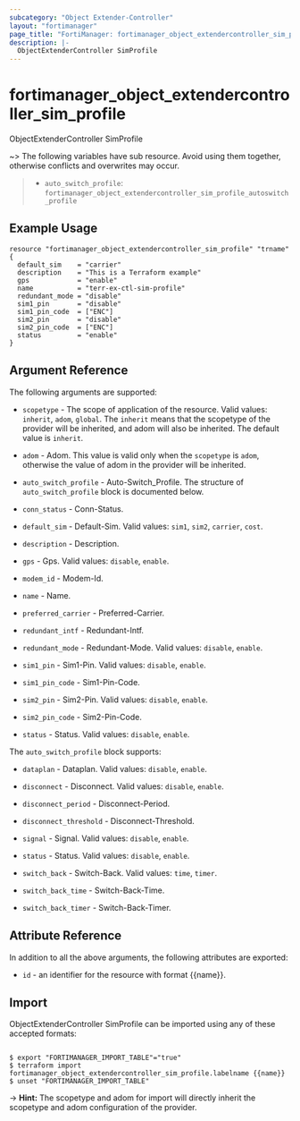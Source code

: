 ```yaml
---
subcategory: "Object Extender-Controller"
layout: "fortimanager"
page_title: "FortiManager: fortimanager_object_extendercontroller_sim_profile"
description: |-
  ObjectExtenderController SimProfile
---
```


# fortimanager_object_extendercontroller_sim_profile
ObjectExtenderController SimProfile

~> The following variables have sub resource. Avoid using them together, otherwise conflicts and overwrites may occur.
>- `auto_switch_profile`: `fortimanager_object_extendercontroller_sim_profile_autoswitch_profile`



## Example Usage

```hcl
resource "fortimanager_object_extendercontroller_sim_profile" "trname" {
  default_sim    = "carrier"
  description    = "This is a Terraform example"
  gps            = "enable"
  name           = "terr-ex-ctl-sim-profile"
  redundant_mode = "disable"
  sim1_pin       = "disable"
  sim1_pin_code  = ["ENC"]
  sim2_pin       = "disable"
  sim2_pin_code  = ["ENC"]
  status         = "enable"
}
```

## Argument Reference


The following arguments are supported:

* `scopetype` - The scope of application of the resource. Valid values: `inherit`, `adom`, `global`. The `inherit` means that the scopetype of the provider will be inherited, and adom will also be inherited. The default value is `inherit`.
* `adom` - Adom. This value is valid only when the `scopetype` is `adom`, otherwise the value of adom in the provider will be inherited.

* `auto_switch_profile` - Auto-Switch_Profile. The structure of `auto_switch_profile` block is documented below.
* `conn_status` - Conn-Status.
* `default_sim` - Default-Sim. Valid values: `sim1`, `sim2`, `carrier`, `cost`.

* `description` - Description.
* `gps` - Gps. Valid values: `disable`, `enable`.

* `modem_id` - Modem-Id.
* `name` - Name.
* `preferred_carrier` - Preferred-Carrier.
* `redundant_intf` - Redundant-Intf.
* `redundant_mode` - Redundant-Mode. Valid values: `disable`, `enable`.

* `sim1_pin` - Sim1-Pin. Valid values: `disable`, `enable`.

* `sim1_pin_code` - Sim1-Pin-Code.
* `sim2_pin` - Sim2-Pin. Valid values: `disable`, `enable`.

* `sim2_pin_code` - Sim2-Pin-Code.
* `status` - Status. Valid values: `disable`, `enable`.


The `auto_switch_profile` block supports:

* `dataplan` - Dataplan. Valid values: `disable`, `enable`.

* `disconnect` - Disconnect. Valid values: `disable`, `enable`.

* `disconnect_period` - Disconnect-Period.
* `disconnect_threshold` - Disconnect-Threshold.
* `signal` - Signal. Valid values: `disable`, `enable`.

* `status` - Status. Valid values: `disable`, `enable`.

* `switch_back` - Switch-Back. Valid values: `time`, `timer`.

* `switch_back_time` - Switch-Back-Time.
* `switch_back_timer` - Switch-Back-Timer.


## Attribute Reference

In addition to all the above arguments, the following attributes are exported:
* `id` - an identifier for the resource with format {{name}}.

## Import

ObjectExtenderController SimProfile can be imported using any of these accepted formats:
```

$ export "FORTIMANAGER_IMPORT_TABLE"="true"
$ terraform import fortimanager_object_extendercontroller_sim_profile.labelname {{name}}
$ unset "FORTIMANAGER_IMPORT_TABLE"
```
-> **Hint:** The scopetype and adom for import will directly inherit the scopetype and adom configuration of the provider.
